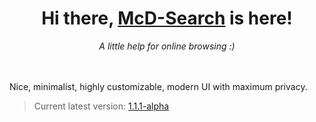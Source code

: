 <div align="center">
  <h1>Hi there, <a href="https://mcdumfly.github.io/mcd-search/">McD-Search</a> is here!</h1>
  <em>A little help for online browsing :)</em>
</div><br><br>

Nice, minimalist, highly customizable, modern UI with maximum privacy.


> Current latest version: <a href="https://github.com/McDumfly/mcd-search/releases/tag/v1.1.1-alpha">1.1.1-alpha</a>
